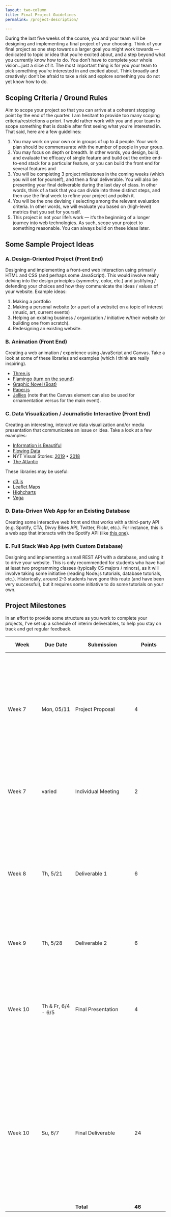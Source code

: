 ```yaml
---
layout: two-column
title: Final Project Guidelines
permalink: /project-description/

---
```


<style>
    .project-schedule th, .project-schedule td{
        width: auto;
        min-width: 90px;
    }
    .project-schedule td:nth-child(3) {
        min-width: 170px;
    }
</style>

During the last five weeks of the course, you and your team will be designing and implementing a final project of your choosing. Think of your final project as one step towards a larger goal you might work towards —  dedicated to topic or idea that you’re excited about, and a step beyond what you currently know how to do. You don’t have to complete your whole vision...just a slice of it. The most important thing is for you your team to pick something you’re interested in and excited about. Think broadly and creatively: don’t be afraid to take a risk and explore something you do not yet know how to do.

## Scoping Criteria / Ground Rules
Aim to scope your project so that you can arrive at a coherent stopping point by the end of the quarter. I am hesitant to provide too many scoping criteria/restrictions a priori. I would rather work with you and your team to scope something that is doable after first seeing what you’re interested in. That said, here are a few guidelines:

1. You may work on your own or in groups of up to 4 people. Your work plan should be commensurate with the number of people in your group.
1. You may focus on depth or breadth. In other words, you design, build, and evaluate the efficacy of single feature and build out the entire end-to-end stack for a particular feature, or you can build the front end for several features and 
1. You will be completing 3 project milestones in the coming weeks (which you will set for yourself), and then a final deliverable. You will also be presenting your final deliverable during the last day of class. In other words, think of a task that you can divide into three distinct steps, and then use the final week to refine your project and polish it.
1. You will be the one devising / selecting among the relevant evaluation criteria. In other words, we will evaluate you based on (high-level) metrics that you set for yourself. 
1. This project is not your life’s work — it’s the beginning of a longer journey into web technologies. As such, scope your project to something reasonable. You can always build on these ideas later.

## Some Sample Project Ideas
### A. Design-Oriented Project (Front End)
Designing and implementing a front-end web interaction using primarily HTML and CSS (and perhaps some JavaScript). This would involve really delving into the design principles (symmetry, color, etc.) and justifying / defending your choices and how they communicate the ideas / values of your website. Example ideas:
1. Making a portfolio
1. Making a personal website (or a part of a website) on a topic of interest (music, art, current events)
1. Helping an existing business / organization / initiative w/their website (or building one from scratch).
1. Redesigning an existing website.

### B. Animation (Front End)
Creating a web animation / experience using JavaScript and Canvas. Take a look at some of these libraries and examples (which I think are really inspiring). 
* <a href="https://threejs.org/" target="_blank">Three.js</a>
* <a href="https://pablotheflamingo.com/" target="_blank">Flamingo (turn on the sound)</a>
* <a href="http://www.sbs.com.au/theboat/" target="_blank">Graphic Novel (Boat)</a>
* <a href="http://paperjs.org/" target="_blank">Paper.js</a>
* <a href="https://codepen.io/vanwars/pen/MdgeMq?editors=0100" target="_blank">Jellies</a> (note that the Canvas element can also be used for ornamentation versus for the main event).

### C. Data Visualization / Journalistic Interactive (Front End)
Creating an interesting, interactive data visualization and/or media presentation that communicates an issue or idea. Take a look at a few examples:
* <a href="https://www.informationisbeautifulawards.com/" target="_blank">Information is Beautiful</a>
* <a href="https://flowingdata.com/" target="_blank">Flowing Data</a>
* NYT Visual Stories: <a href="https://www.nytimes.com/interactive/2019/12/30/us/2019-year-in-graphics.html" target="_blank">2019</a> &bull; <a href="https://www.nytimes.com/interactive/2018/us/2018-year-in-graphics.html" target="_blank">2018</a>
* <a href="https://www.theatlantic.com/magazine/archive/2014/06/the-case-for-reparations/361631/" target="_blank">The Atlantic</a>


These libraries may be useful:

* <a href="https://observablehq.com/@d3/gallery" target="_blank">d3.js</a>
* <a href="https://leafletjs.com/" target="_blank">Leaflet Maps</a>
* <a href="https://www.highcharts.com/" target="_blank">Highcharts</a>
* <a href="https://vega.github.io/vega/" target="_blank">Vega</a>

### D. Data-Driven Web App for an Existing Database
Creating some interactive web front end that works with a third-party API (e.g. Spotify, CTA, Divvy Bikes API, Twitter, Flickr, etc.). For instance, this is a web app that interacts with the Spotify API (like <a href="https://gitriley.github.io/everlysn/">this one</a>).

### E. Full Stack Web App (with Custom Database)
Designing and implementing a small REST API with a database, and using it to drive your website. This is only recommended for students who have had at least two programming classes (typically CS majors / minors), as it will involve taking some initiative (reading Node.js tutorials, database tutorials, etc.). Historically, around 2-3 students have gone this route (and have been very successful), but it requires some initiative to do some tutorials on your own. 


## Project Milestones
In an effort to provide some structure as you work to complete your projects, I've set up a schedule of interim deliverables, to help you stay on track and get regular feedback.

<table class="project-schedule">
    <thead>
        <tr>
            <th>Week</th>
            <th>Due Date</th>
            <th>Submission</th>
            <th>Points</th>
            <th>Evaluation Criteria</th>
        </tr>
    </thead>
    <tbody>
        <tr>
            <td>Week 7</td>
            <td>Mon, 05/11</td>
            <td>Project Proposal</td>
            <td>4</td>
            <td>
                <ul>
                    <li>Completeness</li>
                    <li>Demonstrates attention and thought to the scope, nature, and breakdown of the tasks</li>
                    <li>Did some legwork to explore what kinds of examples, tutorials, and web resouces are out there</li>
                </ul>     
            </td>
        </tr>
        <tr>
            <td>Week 7</td>
            <td>varied</td>
            <td>Individual Meeting</td>
            <td>2</td>
            <td>
                <ul>
                    <li>Meets w/course staff to discuss project proposal</li>
                </ul>
            </td>
        </tr>
        <tr>
            <td>Week 8</td>
            <td>Th, 5/21</td>
            <td>Deliverable 1</td>
            <td>6</td>
            <td>
                <ul>
                    <li>Completes rough draft of deliverable (or makes appropriate modifications)</li>
                    <li>Submits a thoughtful reflection / next steps document (can be short)</li>
                    <li>Good faith effort to follow design principles</li>
                </ul>
            </td>
        </tr>
        <tr>
            <td>Week 9</td>
            <td>Th, 5/28</td>
            <td>Deliverable 2</td>
            <td>6</td>
            <td>
                <ul>
                    <li>Same as Milestone 1</li>
                </ul>
            </td>
        </tr>
        <tr>
            <td>Week 10</td>
            <td>Th & Fr, 6/4 - 6/5</td>
            <td>Final Presentation</td>
            <td>4</td>
            <td>
                <ul>
                    <li>Presents finished product (live demo works)</li>
                    <li>Describes technologies used and principles followed</li>
                    <li>Describes next steps / what they would do next if there were more time</li>
                </ul>
            </td>
        </tr>
        <tr>
            <td>Week 10</td>
            <td>Su, 6/7</td>
            <td>Final Deliverable</td>
            <td>24</td>
            <td>
                <ul>
                    <li>Incorporates TA / instructor feedback from previous submissions</li>
                    <li>Polishes the three milestones</li>
                    <li>Implements the design principles</li>
                    <li>Writes a (short) thoughtful reflection of the intent of the project and any lessons learned.</li>
                </ul>
            </td>
        </tr>
        <tr>
            <td></td>
            <td></td>
            <td><strong>Total</strong></td>
            <td><strong>46</strong></td>
            <td></td>
        </tr>
    </tbody>
</table>